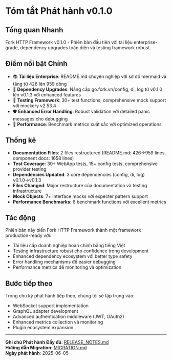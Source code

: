 # Tóm tắt Phát hành v0.1.0

## Tổng quan Nhanh
Fork HTTP Framework v0.1.0 - Phiên bản đầu tiên với tài liệu enterprise-grade, dependency upgrades toàn diện và testing framework robust.

## Điểm nổi bật Chính
- 📚 **Tài liệu Enterprise**: README.md chuyên nghiệp với sơ đồ mermaid và tăng từ 426 lên 959 dòng
- 🔧 **Dependency Upgrades**: Nâng cấp go.fork.vn/config, di, log từ v0.1.0 lên v0.1.3 với enhanced features
- 🧪 **Testing Framework**: 30+ test functions, comprehensive mock support với mockery v2.53.4
- 🛡️ **Enhanced Error Handling**: Robust validation với detailed panic messages cho debugging
- 🚀 **Performance**: Benchmark metrics xuất sắc với optimized operations

## Thống kê
- **Documentation Files**: 2 files restructured (README.md: 426→959 lines, component docs: 1658 lines)
- **Test Coverage**: 30+ WebApp tests, 15+ config tests, comprehensive provider testing
- **Dependencies Updated**: 3 core dependencies (config, di, log) v0.1.0→v0.1.3
- **Files Changed**: Major restructure của documentation và testing infrastructure
- **Mock Objects**: 7+ interface mocks với expecter pattern support
- **Performance Benchmarks**: 6 benchmark functions với excellent metrics

## Tác động
Phiên bản này biến Fork HTTP Framework thành một framework production-ready với:
- Tài liệu cấp doanh nghiệp hoàn chỉnh bằng tiếng Việt
- Testing infrastructure robust cho confidence trong development
- Enhanced dependency ecosystem với better type safety
- Error handling mechanisms để easier debugging
- Performance metrics để monitoring và optimization

## Bước tiếp theo
Trong chu kỳ phát hành tiếp theo, chúng tôi sẽ tập trung vào:
- WebSocket support implementation
- GraphQL adapter development
- Advanced authentication middleware (JWT, OAuth2)
- Enhanced metrics collection và monitoring
- Plugin ecosystem expansion

---
**Ghi chú Phát hành Đầy đủ**: [RELEASE_NOTES.md](./RELEASE_NOTES.md)  
**Hướng dẫn Migration**: [MIGRATION.md](./MIGRATION.md)  
**Ngày phát hành**: 2025-06-05
